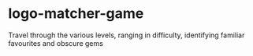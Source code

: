 # logo-matcher-game
Travel through the various levels, ranging in difficulty, identifying familiar favourites and obscure gems
